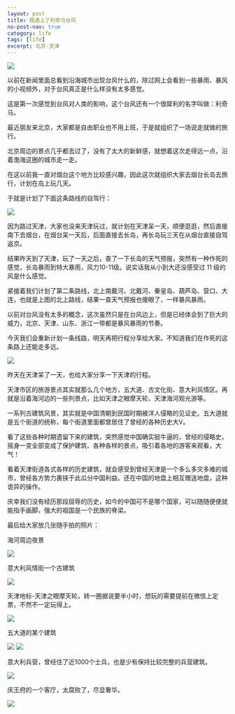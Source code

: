 ```yaml
---
layout: post
title: 我遇上了利奇马台风
no-post-nav: true
category: life
tags: [life]
excerpt: 北京-天津
---
```


![](http://favorites.ren/assets/images/2019/it/tianjing01.jpeg)

以前在新闻里面总看到沿海城市出现台风什么的，除过网上会看到一些暴雨、暴风的小视频外，对于台风真正是什么样没有太多感觉。

这是第一次感觉到台风对人类的影响，这个台风还有一个很犀利的名字叫做：利奇马。

最近朋友来北京，大家都是自由职业也不用上班，于是就组织了一场说走就做的旅行。

北京周边的景点几乎都去过了，没有了太大的新鲜感，就想着这次走得远一点，沿着渤海这圈的城市走一走。

在这以前我一直对烟台这个地方比较感兴趣，因此这次就组织大家去烟台长岛去旅行，计划在岛上玩几天。

于就是计划了下面这条路线的自驾行：

![](http://favorites.ren/assets/images/2019/it/tianjing02.jpeg)

因为路过天津，大家也没来天津玩过，就计划在天津呆一天，顺便逛逛，然后直接南下去烟台，在烟台呆一天后，后面直接去长岛，再长岛玩三天在从烟台直接自驾返京。

结果昨天到了天津，玩了一天之后，查了一下长岛的天气预报，突然有一种作死的感觉，长岛暴雨到特大暴雨，风力10-11级。说实话我从小到大还没感受过 11 级的风是什么感觉。

紧接着我们计划了第二条路线，北上南戴河、北戴河、秦皇岛、葫芦岛、营口、大连，也就是上图的北上路线，结果一查天气预报也傻眼了，一样暴风暴雨。

以前对台风没有太多的概念，这次虽然只是在台风边上，但是已经体会到了巨大的威力，北京、天津、山东、浙江一带都是暴风暴雨的节奏。

今天我们会重新计划一条线路，明天再把行程分享给大家。不知道我们在作死的这条路上还能走多远。

![](http://favorites.ren/assets/images/2019/it/tianjing03.jpeg)

昨天在天津呆了一天，也给大家分享一下天津的行程。

天津市区的旅游景点其实就那么几个地方，五大道、古文化街、意大利风情区。再就是沿着海河边的一些列景点，比如天津之眼摩天轮、天津海河观光游等。

一系列古建筑风景，其实就是中国清朝到民国时期被洋人侵略的见证史。五大道就是五个街道的统称，每个街道里面都曾居住了曾经的各种历史大V。

看了这些各种时期遗留下来的建筑，突然感觉中国确实挺牛逼的，曾经的侵略史，摇身一变全部变成了保护建筑、各种各样的景点，吸引着各地的游客来观看，大气！

看着天津街道各式各样的历史建筑，就会感受到曾经天津是一个多么多灾多难的城市，曾经各方势力裹挟于此瓜分中国利益。还在中国的地盘上相互赠送地盘，这种诡异的操作。

庆幸我们没有经历那段屈辱的历史，如今的中国可不是哪个国家，可以随随便便就能指手画脚，强大的祖国是一个民族的脊梁。

最后给大家放几张随手拍的照片：

海河周边夜景

![](http://favorites.ren/assets/images/2019/it/tianjing04.jpeg)

意大利风情街一个古建筑

![](http://favorites.ren/assets/images/2019/it/tianjing05.jpeg)

天津地标-天津之眼摩天轮，转一圈据说要半小时，想玩的需要提前在微信上定票，不然不一定玩得上。

![](http://favorites.ren/assets/images/2019/it/tianjing06.jpeg)

五大道的某个建筑

![](http://favorites.ren/assets/images/2019/it/tianjing07.jpeg)
![](http://favorites.ren/assets/images/2019/it/tianjing08.jpeg)

意大利兵营，曾经住了近1000个士兵，也是少有保持比较完整的兵营建筑。

![](http://favorites.ren/assets/images/2019/it/tianjing09.jpeg)

庆王府的一个客厅，太腐败了，尽显奢华。

![](http://favorites.ren/assets/images/2019/it/tianjing10.jpeg)

